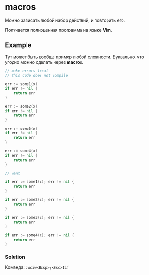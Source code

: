 # macros

Можно записать любой набор действий, и повторить его.

Получается полноценная программа на языке **Vim**.

## Example

Тут может быть вообще пример любой сложности. Буквально, что
угодно можно сделать через **macros**.

```go
// make errors local
// this code does not compile

err := some1(x)
if err != nil {
    return err
}

err := some2(x)
if err != nil {
    return err
}

err := some3(x)
if err != nil {
    return err
}

err := some4(x)
if err != nil {
    return err
}

// want 

if err := some1(x); err != nil {
    return err
}

if err := some2(x); err != nil {
    return err
}

if err := some3(x); err != nil {
    return err
}

if err := some4(x); err != nil {
    return err
}
```

### Solution

Команда: `Jwciw<Bcsp>;<Esc>Iif`
